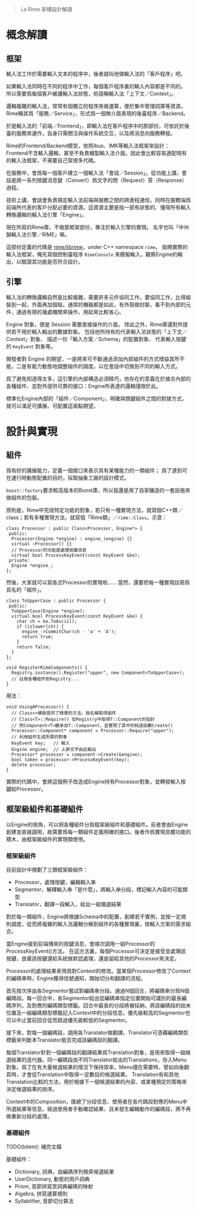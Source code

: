 > La Rime 架構設計解讀

# 概念解讀

## 框架

輸入法工作於需要輸入文本的程序中，後者就叫他做輸入法的「客戶程序」吧。

如果輸入法同時在不同的程序中工作，每個客戶程序裏的輸入內容都是不同的。
所以需要爲每個客戶維護輸入法狀態，術語稱輸入法「上下文／Context」。

邏輯複雜的輸入法，常常有個獨立的程序來做運算，便於集中管理詞庫等資源。
Rime稱其爲「服務／Service」，形式爲一個無介面表現的後臺程序／Backend。

於是輸入法的「前端／Frontend」，即輸入法在客戶程序中的那部份，可依託於後臺的服務來運作，自身只需關注與操作系統交互，以及將消息向服務轉發。

Rime的Frontend/Backend模型，依照ibus、IMK等輸入法框架來設計：Frontend不含輸入邏輯，甚至不負責繪製輸入法介面。因此會比較容易適配現有的輸入法框架，不需要自己寫很多代碼。

在服務中，會爲每一個客戶建立一個輸入法「會話／Session」。從功能上講，會話是將一系列按鍵消息變（Convert）爲文字的問（Request）答（Response）過程。

技術上講，會話會負責搞定輸入法前端與服務之間的跨進程通信，同時在服務端爲前端所代表的客戶分配必要的資源。這資源主要是指一部有狀態的、懂得所有輸入轉換邏輯的輸入法引擎「Engine」。

現在所寫的Rime庫，不做那框架部份，專注於輸入引擎的實現。
名字也叫「中州韻輸入法引擎／RIME」嘛。

這部份定義的代碼是 [rime/librime](https://github.com/rime/librime)，under C++ namespace `rime`。
拋開實際的輸入法框架，俺先寫個控制臺程序 `RimeConsole` 來模擬輸入，觀察Engine的輸出，以驗證其功能是否符合設計。

## 引擎

輸入法的轉換邏輯自然是比較複雜，需要許多元件協同工作。要協同工作，比得組裝到一起，外面再加個殼。通常的機器都是如此，有外殼做封裝，看不到內部的元件，通過有限的幾處機關來操作，用起來比較省心。

Engine 對象，便是 Session 需要直接操作的介面。
除此之外，Rime庫還對外提供若干用於輸入輸出的數據對象。
包括他所持有的代表輸入法狀態的「上下文／Context」對象、
描述一份「輸入方案／Schema」的配置對象、
代表輸入按鍵的 `KeyEvent` 對象等。

開發者對 Engine 的期望，一是將來可不斷通過添加內部組件的方式增益其所不能，二是有能力動態地調整組件的調度，以在會話中切換到不同的輸入方式。

爲了避免知道得太多，這引擎的內部構造必須精巧，他存在的意義在於接合內部的各種組件、並對外提供可靠的接口：Engine所表達的邏輯僅限於此。

標準化Engine內部的「組件／Component」，明確與關鍵組件之間的對接方式，就可以滿足可擴展、可配置這兩點期望。

# 設計與實現

## 組件

爲有好的擴展能力，定義一個接口來表示具有某種能力的一類組件；
爲了達到可在運行時動態配置的目的，採取抽象工廠的設計模式。

`boost::factory`要求較高版本的Boost庫，所以我還是用了自家釀造的一套設施來做組件的包裝。

原則是，Rime中完成特定功能的對象，若只有一種實現方法，就寫個C++類／class；若有多種實現方法，就寫個「Rime類」／`rime::Class`。示意：
```
class Processor : public Class<Processor, Engine*> {
 public:
  Processor(Engine *engine) : engine_(engine) {}
  virtual ~Processor() {}
  // Processor的功能是處理按鍵消息
  virtual bool ProcessKeyEvent(const KeyEvent &ke);
 private:
  Engine *engine_;
};
```

然後，大家就可以寫各式Processor的實現啦……
當然，還要把每一種實現註冊爲具名的「組件」。
```
class ToUpperCase : public Processor {
 public:
  ToUpperCase(Engine *engine);
  virtual bool ProcessKeyEvent(const KeyEvent &ke) {
    char ch = ke.ToAscii();
    if (islower(ch)) {
      engine_->CommitChar(ch - 'a' + 'A');
      return true;
    }
    return false;
  }
};

void RegisterRimeComponents() {
  Registry.instance().Register("upper", new Component<ToUpperCase>);
  // 註冊各種組件到Registry...
}
```

用法：
```
void UsingAProcessor() {
  // Class<>模板提供了簡便的方法，按名稱取得組件
  // Class<T>::Require() 從Registry中取得T::Component的指針
  // 而Component<T>繼承自T::Component，並實現了其中的純虛函數Create()
  Processor::Component* component = Processor::Require("upper");
  // 利用組件生成所需的對象
  KeyEvent key;   // 輸入
  Engine engine;  // 上屏文字由此輸出
  Processor* processor = component->Create(&engine);
  bool taken = processor->ProcessKeyEvent(key);
  delete processor;
}
```
實際的代碼中，會將這個例子改造成Engine持有Processor對象，並轉發輸入按鍵給Processor。

## 框架級組件和基礎組件

以Engine的視角，可以把各種組件分爲框架級組件和基礎組件。前者會由Engine創建並直接調用，故需要爲每一類組件定義明確的接口。後者作爲實現具體功能的積木，由框架級組件的實現類使用。

### 框架級組件

目前設計中規劃了三類框架級組件：

  * Processor，處理按鍵，編輯輸入串
  * Segmentor，解釋輸入串「是什麼」，將輸入串分段，標記輸入內容的可能類型
  * Translator，翻譯一段輸入，給出一組備選結果

對於每一類組件，Engine將根據Schema中的配置，創建若干實例，並按一定規則調度，從而將複雜的輸入法邏輯分解到組件的各種實現裏，按輸入方案的需求組合。

當Engine接到前端傳來的按鍵消息，會順次調用一組Processor的ProcessKeyEvent()方法。
在這方法裏，每個Processor可決定是接受並處理該按鍵，放棄該按鍵還給系統做默認處理，還是留給其他的Processor來決定。

Processor的處理結果表現爲對Context的修改。當某個Processor修改了Context的編碼串時，Engine獲得信號通知，開始切分和翻譯的流程。

首先按次序由各Segmentor嘗試對編碼串分段。通過N個回合，將編碼串分爲N個編碼段。每一回合中，各Segmentor給出從編碼串指定位置開始可識別的最長編碼序列，及對應的編碼類型標籤。回合中最長的分段將被採納，將該編碼段的始末位置及一組編碼類型標籤記入Context中的分段信息。優先級較高的Segmentor也可以中止當前回合從而跳過優先級較低的Segmentor。

接下來，對每一個編碼段，調用各Translator做翻譯。Translator可憑藉編碼類型標籤來判斷本Translator能否完成該編碼段的翻譯。

每個Translator針對一個編碼段的翻譯結果爲Translation對象，是用來取得一組候選結果的迭代器。同一編碼段由不同Translator給出的Translations，存入Menu對象。爲了在有大量候選結果的情況下保持效率，Menu僅在需要時，譬如向後翻頁時，才會從Translation中取得一定數目的候選結果。
Translation有和其他Translation比較的方法，用於根據下一個候選結果的內容、或某種預定的策略來決定候選結果的排序。

Context中的Composition，匯總了分段信息、使用者在各代碼段對應的Menu中所選結果等信息。經過使用者手動確認結果、且未發生編輯動作的編碼段，將不再做重新分段的處理。

### 基礎組件

TODO(lotem): 補完文檔

基礎組件：

  * Dictionary, 詞典，由編碼序列檢索候選結果
  * UserDictionary, 動態的用戶詞典
  * Prism, 音節拼寫至詞典編碼的映射
  * Algebra, 拼寫運算規則
  * Syllablifier, 音節切分算法